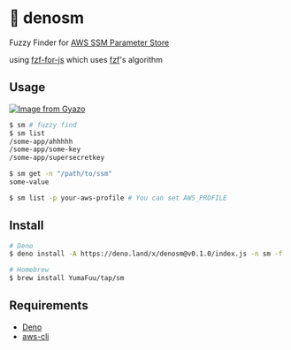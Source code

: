 # 🦖 denosm

Fuzzy Finder for
[AWS SSM Parameter Store](https://docs.aws.amazon.com/systems-manager/latest/userguide/systems-manager-parameter-store.html)

using [fzf-for-js](https://github.com/ajitid/fzf-for-js?tab=readme-ov-file)
which uses [fzf](https://github.com/junegunn/fzf)'s algorithm

## Usage

[![Image from Gyazo](https://i.gyazo.com/16ab4dc7073c573b73187a9ab0158972.gif)](https://gyazo.com/16ab4dc7073c573b73187a9ab0158972)

```bash
$ sm # fuzzy find
$ sm list
/some-app/ahhhhh
/some-app/some-key
/some-app/supersecretkey

$ sm get -n "/path/to/ssm"
some-value

$ sm list -p your-aws-profile # You can set AWS_PROFILE
```

## Install

```bash
# Deno
$ deno install -A https://deno.land/x/denosm@v0.1.0/index.js -n sm -f

# Homebrew
$ brew install YumaFuu/tap/sm
```

## Requirements

- [Deno](https://deno.com)
- [aws-cli](https://aws.amazon.com/cli/)
